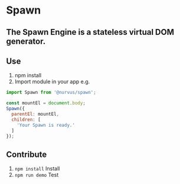 # Spawn
## The Spawn Engine is a stateless virtual DOM generator.

## Use
1. npm install
2. Import module in your app e.g.

```js
import Spawn from '@nurvus/spawn';

const mountEl = document.body;
Spawn({
  parentEl: mountEl,
  children: [
    'Your Spawn is ready.'
  ]
});
```

## Contribute
1. `npm install` Install
2. `npm run demo` Test
